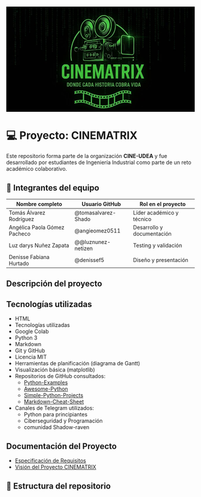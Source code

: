 <p align="center">
  <img src="./Logo_CINEMATRIX.jpeg" alt="Logo CINEMATRIX" width="800">
</p>

# 💻 Proyecto: CINEMATRIX

Este repositorio forma parte de la organización **CINE-UDEA** y fue desarrollado por estudiantes de Ingeniería Industrial como parte de un reto académico colaborativo.

## 👥 Integrantes del equipo

| Nombre completo         | Usuario GitHub       | Rol en el proyecto         |
|------------------------|-----------------------|-----------------------------|
| Tomás Álvarez Rodríguez| @tomasalvarez-Shado   |   Líder académico y técnico       |
| Angélica Paola Gómez Pacheco   | @angieomez0511   | Desarrollo y documentación |
| Luz darys Nuñez Zapata   | @@luznunez-netizen      | Testing y validación       |
| Denisse Fabiana Hurtado   | @denissef5            | Diseño y presentación      |


## Descripción del proyecto


## Tecnologías utilizadas

- HTML
- Tecnologías utilizadas
- Google Colab  
- Python 3  
- Markdown  
- Git y GitHub  
- Licencia MIT 
- Herramientas de planificación (diagrama de Gantt)  
- Visualización básica (matplotlib) 
- Repositorios de GitHub consultados:  
  - [Python-Examples](https://github.com/geekcomputers/Python-Examples)  
  - [Awesome-Python](https://github.com/vinta/awesome-python)  
  - [Simple-Python-Projects](https://github.com/trekhleb/simple-python-projects)  
  - [Markdown-Cheat-Sheet](https://github.com/adam-p/markdown-here)  
- Canales de Telegram utilizados:  
  - Python para principiantes 
  - Ciberseguridad y Programación
  - comunidad Shadow-raven

  

## Documentación del Proyecto

- [Especificación de Requisitos](requisitos.md)
- [Visión del Proyecto CINEMATRIX](vision.md)

## 📂 Estructura del repositorio
<!-- actividad:start -->
<!-- actividad:end -->

  
